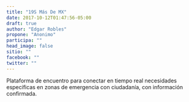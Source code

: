```yaml
---
title: "19S Más De MX"
date: 2017-10-12T01:47:56-05:00
draft: true
author: "Edgar Robles"
propone: "Anonimo"
participa: ""
head_image: false
sitio: ""
facebook: ""
twitter: ""
---
```

Plataforma de encuentro para conectar en tiempo real necesidades especificas en zonas de emergencia con ciudadanía, con información confirmada. 
